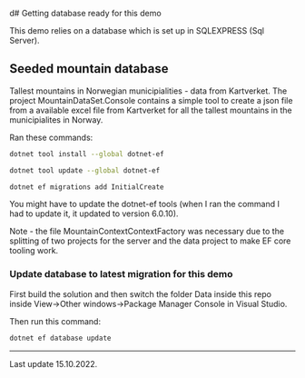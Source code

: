 ﻿d# Getting database ready for this demo

This demo relies on a database which is set up in SQLEXPRESS (Sql Server).



## Seeded mountain database

Tallest mountains in Norwegian municipialities - data from Kartverket.
The project MountainDataSet.Console contains a simple tool to create a 
json file from a available excel file from Kartverket for all the tallest 
mountains in the municipialites in Norway. 


Ran these commands:

``` bash
dotnet tool install --global dotnet-ef

dotnet tool update --global dotnet-ef

dotnet ef migrations add InitialCreate
```

You might have to update the dotnet-ef tools (when I ran the command I had to update it, it updated
to version 6.0.10). 

Note - the file MountainContextContextFactory was necessary due to the splitting of two projects
for the server and the data project to make EF core tooling work.


### Update database to latest migration for this demo 

First build the solution and then switch the folder Data inside this repo inside
View->Other windows->Package Manager Console in Visual Studio.

Then run this command: 

``` bash
dotnet ef database update 
```
<hr />

Last update 15.10.2022. 
